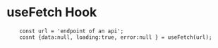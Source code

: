 # useFetch Hook

```
    const url = 'endpoint of an api';
    cosnt {data:null, loading:true, error:null } = useFetch(url);
```